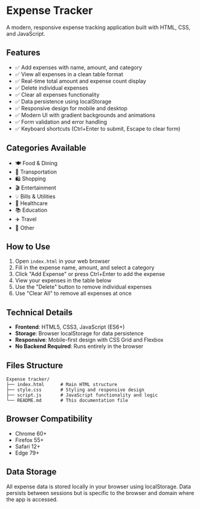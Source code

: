 # Expense Tracker

A modern, responsive expense tracking application built with HTML, CSS, and JavaScript.

## Features

- ✅ Add expenses with name, amount, and category
- ✅ View all expenses in a clean table format
- ✅ Real-time total amount and expense count display
- ✅ Delete individual expenses
- ✅ Clear all expenses functionality
- ✅ Data persistence using localStorage
- ✅ Responsive design for mobile and desktop
- ✅ Modern UI with gradient backgrounds and animations
- ✅ Form validation and error handling
- ✅ Keyboard shortcuts (Ctrl+Enter to submit, Escape to clear form)

## Categories Available

- 🍽️ Food & Dining
- 🚗 Transportation
- 🛍️ Shopping
- 🎬 Entertainment
- 💡 Bills & Utilities
- 🏥 Healthcare
- 📚 Education
- ✈️ Travel
- 📝 Other

## How to Use

1. Open `index.html` in your web browser
2. Fill in the expense name, amount, and select a category
3. Click "Add Expense" or press Ctrl+Enter to add the expense
4. View your expenses in the table below
5. Use the "Delete" button to remove individual expenses
6. Use "Clear All" to remove all expenses at once

## Technical Details

- **Frontend**: HTML5, CSS3, JavaScript (ES6+)
- **Storage**: Browser localStorage for data persistence
- **Responsive**: Mobile-first design with CSS Grid and Flexbox
- **No Backend Required**: Runs entirely in the browser

## Files Structure

```
Expense tracker/
├── index.html      # Main HTML structure
├── style.css       # Styling and responsive design
├── script.js       # JavaScript functionality and logic
└── README.md       # This documentation file
```

## Browser Compatibility

- Chrome 60+
- Firefox 55+
- Safari 12+
- Edge 79+

## Data Storage

All expense data is stored locally in your browser using localStorage. Data persists between sessions but is specific to the browser and domain where the app is accessed.
